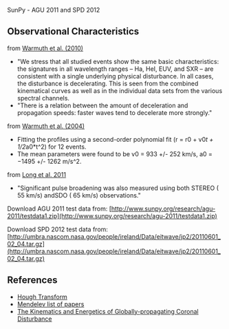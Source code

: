 SunPy - AGU 2011 and SPD 2012

Observational Characteristics
-----------------------------

from [Warmuth et al. (2010)](http://adsabs.harvard.edu/abs/2010AdSpR..45..527W)

 * "We stress that all studied events show the same basic characteristics: the signatures in all wavelength ranges – Ha, HeI, EUV, and SXR – are consistent with a single underlying physical disturbance. In all cases, the disturbance is decelerating. This is seen from the combined kinematical curves as well as in the individual data sets from the various spectral channels. 
 * "There is a relation between the amount of deceleration and propagation speeds: faster waves tend to decelerate more strongly."

from [Warmuth et al. (2004)](http://adsabs.harvard.edu/abs/2004A%26A...418.1117W)

 * Fitting the profiles using a second-order polynomial fit (r = r0 + v0*t + 1/2*a0*t^2) for 12 events.
 * The mean parameters were found to be v0 = 933 +/- 252 km/s, a0 = −1495 +/- 1262 m/s^2.

from [Long et al. 2011](http://adsabs.harvard.edu/abs/2011SPD....42.0505L)

 * "Significant pulse broadening was also measured using both STEREO ( 55 km/s) andSDO ( 65 km/s) observations."

Download AGU 2011 test data from:
  [http://www.sunpy.org/research/agu-2011/testdata1.zip](http://www.sunpy.org/research/agu-2011/testdata1.zip)

Download SPD 2012 test data from:
  [http://umbra.nascom.nasa.gov/people/ireland/Data/eitwave/jp2/20110601_02_04.tar.gz](http://umbra.nascom.nasa.gov/people/ireland/Data/eitwave/jp2/20110601_02_04.tar.gz)


References
----------
 * [Hough Transform](http://en.wikipedia.org/wiki/Hough_transform)
 * [Mendelev list of papers](http://www.mendeley.com/groups/1335103/sunpy-eit-wave/papers/)
 * [The Kinematics and Energetics of Globally-propagating Coronal Disturbance](http://www.maths.tcd.ie/~dlong/Presentations/BUKS_apr_09.pdf)